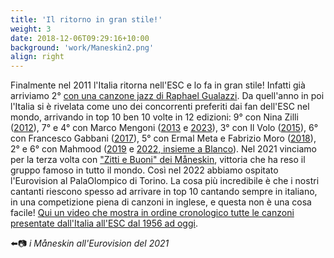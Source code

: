 ```yaml
---
title: 'Il ritorno in gran stile!'
weight: 3
date: 2018-12-06T09:29:16+10:00
background: 'work/Maneskin2.png'
align: right
---
```


Finalmente nel 2011 l'Italia ritorna nell'ESC e lo fa in gran stile! Infatti già arriviamo 2° [con una canzone jazz di Raphael Gualazzi](https://youtu.be/TE0uNLp3LuU). Da quell'anno in poi l'Italia si è rivelata come uno dei concorrenti preferiti dai fan dell'ESC nel mondo, arrivando in top 10 ben 10 volte in 12 edizioni: 9° con Nina Zilli ([2012](https://youtu.be/v0kGpDEvtbQ)), 7° e 4° con Marco Mengoni ([2013](https://youtu.be/S8oaxDV1q6o) e [2023](https://youtu.be/d6IiOSut_4M)), 3° con Il Volo ([2015](https://youtu.be/1TOMqZV2jA8)), 6° con Francesco Gabbani ([2017](https://youtu.be/KieE_MLv-ZY)), 5° con Ermal Meta e Fabrizio Moro ([2018](https://youtu.be/81M-mp5t8uM)), 2° e 6° con Mahmood ([2019](https://youtu.be/M-aoyPa41Ic) e [2022, insieme a Blanco](https://youtu.be/blEy4xHuMbY)). Nel 2021 vinciamo per la terza volta con ["Zitti e Buoni" dei Måneskin](https://youtu.be/RVH5dn1cxAQ), vittoria che ha reso il gruppo famoso in tutto il mondo. Così nel 2022 abbiamo ospitato l'Eurovision al PalaOlompico di Torino. La cosa più incredibile è che i nostri cantanti riescono spesso ad arrivare in top 10 cantando sempre in italiano, in una competizione piena di canzoni in inglese, e questa non è una cosa facile! [Qui un video che mostra in ordine cronologico tutte le canzoni presentate dall'Italia all'ESC dal 1956 ad oggi](https://youtu.be/2oWlF34xUAk).

⬅️📷 *i Måneskin all'Eurovision del 2021*
